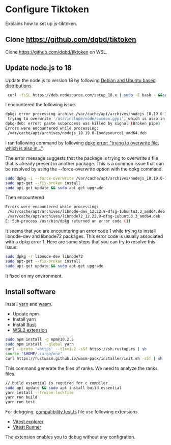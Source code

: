 # Configure Tiktoken

Explains how to set up js-tiktoken.

## Clone https://github.com/dqbd/tiktoken 

Clone https://github.com/dqbd/tiktoken on WSL. 

## Update node.js to 18

Update the node.js to version 18 by following [Debian and Ubuntu based distributions](https://github.com/nodesource/distributions?tab=readme-ov-file#debian-and-ubuntu-based-distributions).

```bash
 curl -fsSL https://deb.nodesource.com/setup_18.x | sudo -E bash - &&sudo apt-get install -y nodejs
``````

I encountered the following issue. 

```bash
dpkg: error processing archive /var/cache/apt/archives/nodejs_18.19.0-1nodesource1_amd64.deb (--unpack):
 trying to overwrite '/usr/include/node/common.gypi', which is also in package libnode-dev 12.22.9~dfsg-1ubuntu3
dpkg-deb: error: paste subprocess was killed by signal (Broken pipe)
Errors were encountered while processing:
 /var/cache/apt/archives/nodejs_18.19.0-1nodesource1_amd64.deb
```

I ran following command by following [dpkg error: "trying to overwrite file, which is also in..."](https://askubuntu.com/questions/176121/dpkg-error-trying-to-overwrite-file-which-is-also-in).

The error message suggests that the package is trying to overwrite a file that is already present in another package.  This is a common issue that can be resolved by using the --force-overwrite option with the dpkg command.

```bash
sudo dpkg -i --force-overwrite /var/cache/apt/archives/nodejs_18.19.0-1nodesource1_amd64.deb
sudo apt-get --fix-broken install
sudo apt-get update && sudo apt-get upgrade
```

Then encountered

```bash
Errors were encountered while processing:
 /var/cache/apt/archives/libnode-dev_12.22.9~dfsg-1ubuntu3.3_amd64.deb
 /var/cache/apt/archives/libnode72_12.22.9~dfsg-1ubuntu3.3_amd64.deb
E: Sub-process /usr/bin/dpkg returned an error code (1)
```

It seems that you are encountering an error code 1 while trying to install libnode-dev and libnode72 packages. This error code is usually associated with a dpkg error 1. Here are some steps that you can try to resolve this issue:

```bash
sudo dpkg -r libnode-dev libnode72
sudo apt-get --fix-broken install
sudo apt-get update && sudo apt-get upgrade
```
It fixed on my environment.

## Install software

Install [yarn](https://classic.yarnpkg.com/lang/en/docs/install/#windows-stable) and  [wasm](https://rustwasm.github.io/wasm-pack/installer/).

* Update npm
* Install yarn
* Install [Rust](https://rustup.rs/)
* [WSL2 extension](https://code.visualstudio.com/blogs/2019/09/03/wsl2)

```bash
sudo npm install -g npm@10.2.5
sudo npm install --global yarn
curl --proto '=https' --tlsv1.2 -sSf https://sh.rustup.rs | sh
source "$HOME/.cargo/env"
curl https://rustwasm.github.io/wasm-pack/installer/init.sh -sSf | sh
```

This command generate the files of ranks. We need to analyze the ranks files.

```bash
// build essential is required for c compiler.
sudo apt update && sudo apt install build-essential
yarn install --frozen-lockfile
yarn run build
yarn run test
```

For debgging, [compatibility.test.ts](https://github.com/dqbd/tiktoken/blob/main/js/test/compatibility.test.ts) file use following extensions. 
* [Vitest explorer](https://marketplace.visualstudio.com/items?itemName=ZixuanChen.vitest-explorer)
* [Vitest Runner](https://marketplace.visualstudio.com/items?itemName=kingwl.vscode-vitest-runner)

The extension enables you to debug without any configration.
